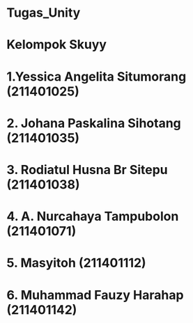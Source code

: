 # Tugas_Unity

# Kelompok Skuyy
# 1.Yessica Angelita Situmorang (211401025)
# 2. Johana Paskalina Sihotang (211401035)
# 3. Rodiatul Husna Br Sitepu (211401038)
# 4. A. Nurcahaya Tampubolon (211401071)
# 5. Masyitoh (211401112)
# 6. Muhammad Fauzy Harahap (211401142)
